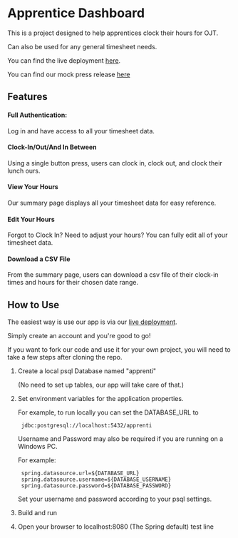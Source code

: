 # Apprentice Dashboard

This is a project designed to help apprentices clock their hours for OJT. 

Can also be used for any general timesheet needs. 

You can find the live deployment [here](http://apprenti.us-west-2.elasticbeanstalk.com/).

You can find our mock press release [here](./PressRelease.md) 

## Features

#### Full Authentication: 
Log in and have access to all your timesheet data. 

#### Clock-In/Out/And In Between

Using a single button press, users can clock in, clock out, and clock their lunch ours. 

#### View Your Hours

Our summary page displays all your timesheet data for easy reference. 

#### Edit Your Hours

Forgot to Clock In? Need to adjust your hours? You can fully edit all of your timesheet data.

#### Download a CSV File

From the summary page, users can download a csv file of their clock-in times and hours for their chosen date range. 


## How to Use

The easiest way is use our app is via our [live deployment](http://apprenti.us-west-2.elasticbeanstalk.com/).

Simply create an account and you're good to go!

If you want to fork our code and use it for your own project, you will need to take a few steps after cloning the repo. 

1) Create a local psql Database named "apprenti"

    (No need to set up tables, our app will take care of that.)
    
2) Set environment variables for the application properties. 

    For example, to run locally you can set the DATABASE_URL to
        
        jdbc:postgresql://localhost:5432/apprenti 
      
    Username and Password may also be required if you are running on a Windows PC. 
    
    For example: 
    
        
        spring.datasource.url=${DATABASE_URL}
        spring.datasource.username=${DATABASE_USERNAME}
        spring.datasource.password=${DATABASE_PASSWORD}
    
   Set your username and password according to your psql settings. 
    
3) Build and run

4) Open your browser to localhost:8080 (The Spring default) 
    test line
   
   


